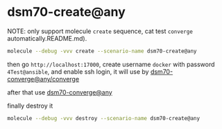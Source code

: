 # dsm70-create@any

NOTE: only support molecule `create` sequence, cat test `converge` automatically.README.md).

```bash
molecule --debug -vvv create --scenario-name dsm70-create@any
```

then go `http://localhost:17000`, create username `docker` with password `4Test@ansible`,
and enable ssh login, it will use by [dsm70-converge@any/converge](../dsm70-converge@any/converge.yml)

after that use [dsm70-converge@any](../dsm70-converge@any/README.md)


finally destroy it

```bash
molecule --debug -vvv destroy --scenario-name dsm70-create@any
```
